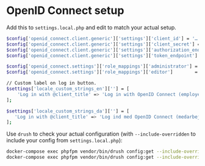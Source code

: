 # OpenID Connect setup

Add this to `settings.local.php` and edit to match your actual setup.

```sh
$config['openid_connect.client.generic']['settings']['client_id'] = '…'; // Get this from your IdP provider
$config['openid_connect.client.generic']['settings']['client_secret'] = '…'; // Get this from your IdP provider
$config['openid_connect.client.generic']['settings']['authorization_endpoint'] = '…'; // Get this from your OpenID Connect Discovery endpoint
$config['openid_connect.client.generic']['settings']['token_endpoint'] = '…'; // Get this from your OpenID Connect Discovery endpoint

$config['openid_connect.settings']['role_mappings']['administrator'] = ['GG-Rolle-B2C-Høringsportalen-Administrator'];
$config['openid_connect.settings']['role_mappings']['editor']        = ['GG-Rolle-B2C-Høringsportalen-Redaktør'];

// Custom label on log in button.
$settings['locale_custom_strings_en'][''] = [
    'Log in with @client_title' => 'Log in with OpenID Connect (employee)',
];

$settings['locale_custom_strings_da'][''] = [
   'Log in with @client_title' => 'Log ind med OpenID Connect (medarbejderlogin)',
];
```

Use `drush` to check your actual configuration (with `--include-overridden` to
include your config from `settings.local.php`):

```sh
docker-compose exec phpfpm vendor/bin/drush config:get --include-overridden openid_connect.client.generic
docker-compose exec phpfpm vendor/bin/drush config:get --include-overridden openid_connect.settings
```
